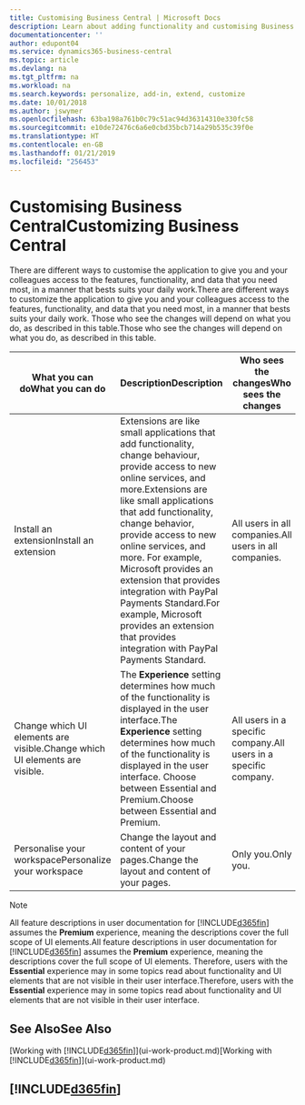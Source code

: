 ```yaml
---
title: Customising Business Central | Microsoft Docs
description: Learn about adding functionality and customising Business Central.
documentationcenter: ''
author: edupont04
ms.service: dynamics365-business-central
ms.topic: article
ms.devlang: na
ms.tgt_pltfrm: na
ms.workload: na
ms.search.keywords: personalize, add-in, extend, customize
ms.date: 10/01/2018
ms.author: jswymer
ms.openlocfilehash: 63ba198a761b0c79c51ac94d36314310e330fc58
ms.sourcegitcommit: e10de72476c6a6e0cbd35bcb714a29b535c39f0e
ms.translationtype: HT
ms.contentlocale: en-GB
ms.lasthandoff: 01/21/2019
ms.locfileid: "256453"
---
```

# <a name="customizing-business-central"></a><span data-ttu-id="77833-103">Customising Business Central</span><span class="sxs-lookup"><span data-stu-id="77833-103">Customizing Business Central</span></span>
<span data-ttu-id="77833-104">There are different ways to customise the application to give you and your colleagues access to the features, functionality, and data that you need most, in a manner that bests suits your daily work.</span><span class="sxs-lookup"><span data-stu-id="77833-104">There are different ways to customize the application to give you and your colleagues access to the features, functionality, and data that you need most, in a manner that bests suits your daily work.</span></span> <span data-ttu-id="77833-105">Those who see the changes will depend on what you do, as described in this table.</span><span class="sxs-lookup"><span data-stu-id="77833-105">Those who see the changes will depend on what you do, as described in this table.</span></span>

| <span data-ttu-id="77833-106">What you can do</span><span class="sxs-lookup"><span data-stu-id="77833-106">What you can do</span></span>    |  <span data-ttu-id="77833-107">Description</span><span class="sxs-lookup"><span data-stu-id="77833-107">Description</span></span>  |  <span data-ttu-id="77833-108">Who sees the changes</span><span class="sxs-lookup"><span data-stu-id="77833-108">Who sees the changes</span></span>  |  <span data-ttu-id="77833-109">More information</span><span class="sxs-lookup"><span data-stu-id="77833-109">More information</span></span>  |
|-----|---------------|---------|-------|
|<span data-ttu-id="77833-110">Install an extension</span><span class="sxs-lookup"><span data-stu-id="77833-110">Install an extension</span></span>|<span data-ttu-id="77833-111">Extensions are like small applications that add functionality, change behaviour, provide access to new online services, and more.</span><span class="sxs-lookup"><span data-stu-id="77833-111">Extensions are like small applications that add functionality, change behavior, provide access to new online services, and more.</span></span> <span data-ttu-id="77833-112">For example, Microsoft provides an extension that provides integration with PayPal Payments Standard.</span><span class="sxs-lookup"><span data-stu-id="77833-112">For example, Microsoft provides an extension that provides integration with PayPal Payments Standard.</span></span>|<span data-ttu-id="77833-113">All users in all companies.</span><span class="sxs-lookup"><span data-stu-id="77833-113">All users in all companies.</span></span>|[<span data-ttu-id="77833-114">Customising Using Extensions</span><span class="sxs-lookup"><span data-stu-id="77833-114">Customizing Using Extensions</span></span>](ui-extensions.md)|
|<span data-ttu-id="77833-115">Change which UI elements are visible.</span><span class="sxs-lookup"><span data-stu-id="77833-115">Change which UI elements are visible.</span></span>|<span data-ttu-id="77833-116">The **Experience** setting determines how much of the functionality is displayed in the user interface.</span><span class="sxs-lookup"><span data-stu-id="77833-116">The **Experience** setting determines how much of the functionality is displayed in the user interface.</span></span> <span data-ttu-id="77833-117">Choose between Essential and Premium.</span><span class="sxs-lookup"><span data-stu-id="77833-117">Choose between Essential and Premium.</span></span>|<span data-ttu-id="77833-118">All users in a specific company.</span><span class="sxs-lookup"><span data-stu-id="77833-118">All users in a specific company.</span></span>|[<span data-ttu-id="77833-119">Changing Which Features are Displayed</span><span class="sxs-lookup"><span data-stu-id="77833-119">Changing Which Features are Displayed</span></span>](ui-experiences.md)|
|<span data-ttu-id="77833-120">Personalise your workspace</span><span class="sxs-lookup"><span data-stu-id="77833-120">Personalize your workspace</span></span>|<span data-ttu-id="77833-121">Change the layout and content of your pages.</span><span class="sxs-lookup"><span data-stu-id="77833-121">Change the layout and content of your pages.</span></span>|<span data-ttu-id="77833-122">Only you.</span><span class="sxs-lookup"><span data-stu-id="77833-122">Only you.</span></span>|[<span data-ttu-id="77833-123">Personalising Your Workspace</span><span class="sxs-lookup"><span data-stu-id="77833-123">Personalizing Your Workspace</span></span>](ui-personalization-user.md)|

> [!NOTE]
> <span data-ttu-id="77833-124">All feature descriptions in user documentation for [!INCLUDE[d365fin](includes/d365fin_md.md)] assumes the **Premium** experience, meaning the descriptions cover the full scope of UI elements.</span><span class="sxs-lookup"><span data-stu-id="77833-124">All feature descriptions in user documentation for [!INCLUDE[d365fin](includes/d365fin_md.md)] assumes the **Premium** experience, meaning the descriptions cover the full scope of UI elements.</span></span> <span data-ttu-id="77833-125">Therefore, users with the **Essential** experience may in some topics read about functionality and UI elements that are not visible in their user interface.</span><span class="sxs-lookup"><span data-stu-id="77833-125">Therefore, users with the **Essential** experience may in some topics read about functionality and UI elements that are not visible in their user interface.</span></span>

## <a name="see-also"></a><span data-ttu-id="77833-126">See Also</span><span class="sxs-lookup"><span data-stu-id="77833-126">See Also</span></span>
<span data-ttu-id="77833-127">[Working with [!INCLUDE[d365fin](includes/d365fin_md.md)]](ui-work-product.md)</span><span class="sxs-lookup"><span data-stu-id="77833-127">[Working with [!INCLUDE[d365fin](includes/d365fin_md.md)]](ui-work-product.md)</span></span>  

## [!INCLUDE[d365fin](includes/free_trial_md.md)]  
